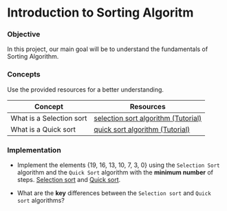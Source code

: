 # Introduction to Sorting Algoritm

### Objective

In this project, our main goal will be to understand the fundamentals of Sorting Algorithm.

### Concepts

Use the provided resources for a better understanding.

|Concept|	Resources|
|-------|----------|
|What is a Selection sort|[selection sort algorithm (Tutorial)](https://www.youtube.com/watch?v=Q60jwuMVGn8)|
|What is a Quick sort|[quick sort algorithm (Tutorial)](https://www.youtube.com/watch?v=yhxXxabcR0o)|

### Implementation
* Implement the elements {19, 16, 13, 10, 7, 3, 0} using the `Selection Sort` algorithm and the `Quick Sort` algorithm with the **minimum number** of steps. [Selection sort](https://csvistool.com/SelectionSort) and [Quick sort](https://csvistool.com/QuickSort).
  
* What are the **key** differences between the `Selection sort` and `Quick sort` algorithms?
  

